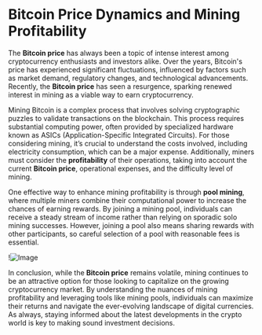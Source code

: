 # Bitcoin Price Dynamics and Mining Profitability

The **Bitcoin price** has always been a topic of intense interest among cryptocurrency enthusiasts and investors alike. Over the years, Bitcoin's price has experienced significant fluctuations, influenced by factors such as market demand, regulatory changes, and technological advancements. Recently, the **Bitcoin price** has seen a resurgence, sparking renewed interest in mining as a viable way to earn cryptocurrency.

Mining Bitcoin is a complex process that involves solving cryptographic puzzles to validate transactions on the blockchain. This process requires substantial computing power, often provided by specialized hardware known as ASICs (Application-Specific Integrated Circuits). For those considering mining, it’s crucial to understand the costs involved, including electricity consumption, which can be a major expense. Additionally, miners must consider the **profitability** of their operations, taking into account the current **Bitcoin price**, operational expenses, and the difficulty level of mining.

One effective way to enhance mining profitability is through **pool mining**, where multiple miners combine their computational power to increase the chances of earning rewards. By joining a mining pool, individuals can receive a steady stream of income rather than relying on sporadic solo mining successes. However, joining a pool also means sharing rewards with other participants, so careful selection of a pool with reasonable fees is essential.

!![Image](https://github.com/user-attachments/assets/590b50a7-4459-4e76-8a31-559aed223621)

In conclusion, while the **Bitcoin price** remains volatile, mining continues to be an attractive option for those looking to capitalize on the growing cryptocurrency market. By understanding the nuances of mining profitability and leveraging tools like mining pools, individuals can maximize their returns and navigate the ever-evolving landscape of digital currencies. As always, staying informed about the latest developments in the crypto world is key to making sound investment decisions.